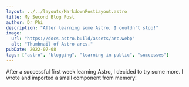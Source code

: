 ```yaml
---
layout: ../../layouts/MarkdownPostLayout.astro
title: My Second Blog Post
author: Dr Phi
description: "After learning some Astro, I couldn't stop!"
image:
  url: "https://docs.astro.build/assets/arc.webp"
  alt: "Thumbnail of Astro arcs."
pubDate: 2022-07-08
tags: ["astro", "blogging", "learning in public", "successes"]
---
```


After a successful first week learning Astro, I decided to try some more. I wrote and imported a small component from memory!
